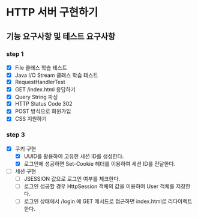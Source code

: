 # HTTP 서버 구현하기

## 기능 요구사항 및 테스트 요구사항
### step 1
- [x] File 클래스 학습 테스트
- [x] Java I/O Stream 클래스 학습 테스트
- [x] RequestHandlerTest
- [x] GET /index.html 응답하기
- [x] Query String 파싱
- [x] HTTP Status Code 302
- [x] POST 방식으로 회원가입
- [x] CSS 지원하기

### step 3
- [x] 쿠키 구현
  - [x] UUID를 활용하여 고유한 세션 ID를 생성한다.
  - [x] 로그인에 성공하면 Set-Cookie 헤더를 이용하여 세션 ID를 전달한다.
- [ ] 세션 구현
  - [ ] JSESSION 값으로 로그인 여부를 체크한다.
  - [ ] 로그인 성공할 경우 HttpSession 객체의 값을 이용하여 User 객체를 저장한다.
  - [ ] 로그인 상태에서 /login 에 GET 메서드로 접근하면 index.html로 리다이렉트한다.